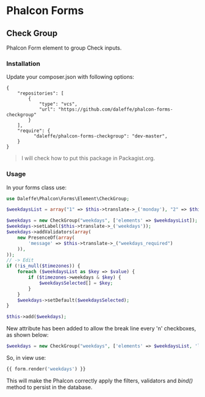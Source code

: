 # Phalcon Forms
## Check Group
Phalcon Form element to group Check inputs.

### Installation
Update your composer.json with following options:
```
{
	"repositories": [
		{
			"type": "vcs",
			"url": "https://github.com/daleffe/phalcon-forms-checkgroup"
		}
	],
    "require": {
		  "daleffe/phalcon-forms-checkgroup": "dev-master",
    }
}
```
> I will check how to put this package in Packagist.org.

### Usage
In your forms class use:
``` php
use Daleffe\Phalcon\Forms\Element\CheckGroup;

$weekdaysList = array("1" => $this->translate->_('monday'), "2" => $this->translate->_('tuesday'), "4" => $this->translate->_('wednesday'), "8" => $this->translate->_('thursday'), "16" => $this->translate->_('friday'), "32" => $this->translate->_('saturday'), "64" => $this->translate->_('sunday'));

$weekdays = new CheckGroup("weekdays", ['elements' => $weekdaysList]);
$weekdays->setLabel($this->translate->_('weekdays'));
$weekdays->addValidators(array(
	new PresenceOf(array(
		'message' => $this->translate->_("weekdays_required")
	)),
));
// -> Edit
if (!is_null($timezones)) {
	foreach ($weekdaysList as $key => $value) {
		if ($timezones->weekdays & $key) {
			$weekdaysSelected[] = $key;
		}
	}
	$weekdays->setDefault($weekdaysSelected);
}

$this->add($weekdays);
```

New attribute has been added to allow the break line every 'n' checkboxes, as shown below:
```php
$weekdays = new CheckGroup("weekdays", ['elements' => $weekdaysList, 'linebreakeach' => 4]);
```


So, in view use:
```php
{{ form.render('weekdays') }}
```

This will make the Phalcon correctly apply the filters, validators and *bind()* method to persist in the database.